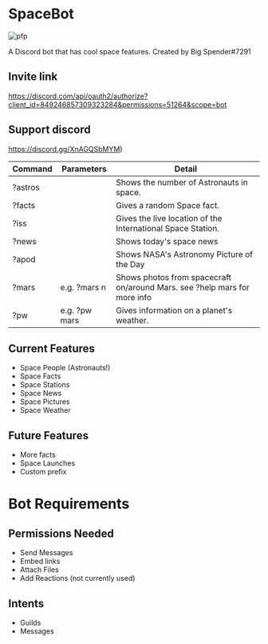 # SpaceBot

![pfp](https://raw.githubusercontent.com/quackersian/space-bot/main/pfp.png)

A Discord bot that has cool space features.
Created by Big Spender#7291

## Invite link
https://discord.com/api/oauth2/authorize?client_id=849246857309323284&permissions=51264&scope=bot

## Support discord 
https://discord.gg/XnAGQSbMYM)

| Command | Parameters | Detail |
|-|-|-|
| ?astros | | Shows the number of Astronauts in space. |
| ?facts |  | Gives a random Space fact. |
| ?iss |  | Gives the live location of the International Space Station. |
| ?news | | Shows today's space news |
| ?apod | | Shows NASA's Astronomy Picture of the Day |
|?mars | <camera> e.g. ?mars n | Shows photos from spacecraft on/around Mars. see ?help mars for more info |
| ?pw | <planet> e.g. ?pw mars | Gives information on a planet's weather. |

## Current Features
- Space People (Astronauts!)
- Space Facts
- Space Stations
- Space News
- Space Pictures
- Space Weather 

## Future Features
- More facts
- Space Launches
- Custom prefix
 
# Bot Requirements
## Permissions Needed
* Send Messages
* Embed links
* Attach Files
* Add Reactions (not currently used)

## Intents
* Guilds
* Messages